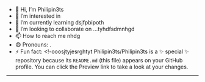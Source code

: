 - 👋 Hi, I’m Philipin3ts
- 👀 I’m interested in 
- 🌱 I’m currently learning dsjfpbipoth
- 💞️ I’m looking to collaborate on ...tyhdfsdmnhgd
- 📫 How to reach me nhdg
- 😄 Pronouns: .
- ⚡ Fun fact: 
<!-ooosjtyjesrghtyt
Philipin3ts/Philipin3ts is a ✨ special ✨ repository because its `README.md` (this file) appears on your GitHub profile.
You can click the Preview link to take a look at your changes.
---
